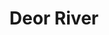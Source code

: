 ---
title: "Deor River"
title_bn: "দেওর নদী"
description: "It started from the south of Katlabeel in Fulpur, Mymensingh and ended in the Dhalai River after passing Femar beel."
---